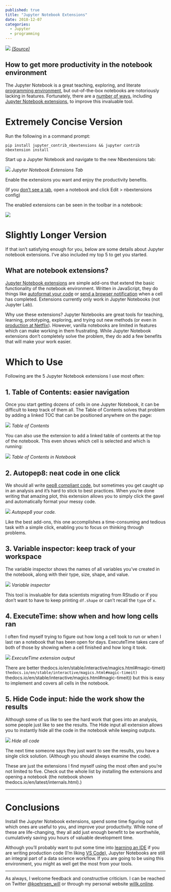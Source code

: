 ```yaml
---
published: true
title: "Jupyter Notebook Extensions"
date: 2018-12-07
categories:
  - Jupyter
  - programming
---
```


![](https://miro.medium.com/max/2000/1*Zq4nOF3WIpKDyfuJdLEs0A.jpeg?q=20)
*[(Source)](https://www.pexels.com/photo/view-of-high-rise-buildings-during-day-time-302769/)*

## How to get more productivity in the notebook environment

The Jupyter Notebook is a great teaching, exploring, and literate [programming environment](https://en.wikipedia.org/wiki/Literate_programming), but out-of-the-box notebooks are notoriously lacking in features. Fortunately, there are a [number of ways](/jupyter-notebook-hints-1f26b08429ad), including [Jupyter Notebook extensions](https://github.com/ipython-contrib/jupyter_contrib_nbextensions), to improve this invaluable tool.

# Extremely Concise Version

Run the following in a command prompt:

```
pip install jupyter_contrib_nbextensions && jupyter contrib nbextension install
```

Start up a Jupyter Notebook and navigate to the new Nbextensions tab:

![](https://miro.medium.com/max/2000/1*hRhdOuS-4NxEyd4Yqlzwxg.png?q=20)
*Jupyter Notebook Extensions Tab*

<!--more-->

Enable the extensions you want and enjoy the productivity benefits.

(If you [don’t see a tab](https://github.com/Jupyter-contrib/jupyter_nbextensions_configurator/issues/72), open a notebook and click Edit > nbextensions config)

The enabled extensions can be seen in the toolbar in a notebook:

![](https://miro.medium.com/max/2000/1*nYwLWhyzjGBCojyd0yOqnw.png?q=20)

# Slightly Longer Version

If that isn’t satisfying enough for you, below are some details about Jupyter notebook extensions. I’ve also included my top 5 to get you started.

## What are notebook extensions?

[Jupyter Notebook extensions](https://github.com/ipython-contrib/jupyter_contrib_nbextensions) are simple add-ons that extend the basic functionality of the notebook environment. Written in JavaScript, they do things like [autoformat your code](https://github.com/ipython-contrib/jupyter_contrib_nbextensions/tree/master/src/jupyter_contrib_nbextensions/nbextensions/code_prettify) or [send a browser notification](https://github.com/ipython-contrib/jupyter_contrib_nbextensions/tree/master/src/jupyter_contrib_nbextensions/nbextensions/notify) when a cell has completed. Extensions currently only work in Jupyter Notebooks (not Jupyter Lab).

Why use these extensions? Jupyter Notebooks are great tools for teaching, learning, prototyping, exploring, and trying out new methods (or even in [production at Netflix](https://medium.com/netflix-techblog/notebook-innovation-591ee3221233)). However, vanilla notebooks are limited in features which can make working in them frustrating. While Jupyter Notebook extensions don’t completely solve the problem, they do add a few benefits that will make your work easier.

# Which to Use

Following are the 5 Jupyter Notebook extensions I use most often:

## 1\. Table of Contents: easier navigation

Once you start getting dozens of cells in one Jupyter Notebook, it can be difficult to keep track of them all. The Table of Contents solves that problem by adding a linked TOC that can be positioned anywhere on the page:

![](https://miro.medium.com/max/2000/1*vIwLqpuEExsQLxLHuZv93w.png?q=20)
*Table of Contents*

You can also use the extension to add a linked table of contents at the top of the notebook. This even shows which cell is selected and which is running:

![](https://miro.medium.com/max/2000/1*8vZSs46qsPKcSv2ph_30Ew.png?q=20)
*Table of Contents in Notebook*

## 2\. Autopep8: neat code in one click

We should all write [pep8 compliant code](https://www.python.org/dev/peps/pep-0008/), but sometimes you get caught up in an analysis and it’s hard to stick to best practices. When you’re done writing that amazing plot, this extension allows you to simply click the gavel and automatically format your messy code.

![](https://miro.medium.com/freeze/max/2000/1*elTgjATiDoy-n7QqwsxlaA.gif?q=20)
*Autopep8 your code.*

Like the best add-ons, this one accomplishes a time-consuming and tedious task with a simple click, enabling you to focus on thinking through problems.

## 3\. Variable inspector: keep track of your workspace

The variable inspector shows the names of all variables you’ve created in the notebook, along with their type, size, shape, and value.

![](https://miro.medium.com/max/2000/1*x0Et0QKJtZxYJXTkYE8b_Q.png?q=20)
*Variable inspector*

This tool is invaluable for data scientists migrating from RStudio or if you don’t want to have to keep printing `df.shape` or can’t recall the `type` of `x`.

## 4\. ExecuteTime: show when and how long cells ran

I often find myself trying to figure out how long a cell took to run or when I last ran a notebook that has been open for days. ExecuteTime takes care of both of those by showing when a cell finished and how long it took.

![](https://miro.medium.com/max/2000/1*kJOWLXmkaBY1Rh7cfkGUFw.png?q=20)
*ExecuteTime extension output*

There are better thedocs.io/en/stable/interactive/magics.html#magic-timeit) `thedocs.io/en/stable/interactive/magics.html#magic-timeit)` thedocs.io/en/stable/interactive/magics.html#magic-timeit)) but this is easy to implement and covers all cells in the notebook.

## 5\. Hide Code input: hide the work show the results

Although some of us like to see the hard work that goes into an analysis, some people just like to see the results. The Hide input all extension allows you to instantly hide all the code in the notebook while keeping outputs.

![](https://miro.medium.com/freeze/max/2000/1*p3Z13Od2954EmZ996c9B-A.gif?q=20)
*Hide all code*

The next time someone says they just want to see the results, you have a single click solution. (Although you should always examine the code).

These are just the extensions I find myself using the most often and you’re not limited to five. Check out the whole list by installing the extensions and opening a notebook (the notebook shown thedocs.io/en/latest/internals.html).)

* * *

# Conclusions

Install the Jupyter Notebook extensions, spend some time figuring out which ones are useful to you, and improve your productivity. While none of these are life-changing, they all add just enough benefit to be worthwhile, cumulatively saving you hours of valuable development time.

Although you’ll probably want to put some time into [learning an IDE](https://realpython.com/python-ides-code-editors-guide/) if you are writing production code (I’m liking [VS Code](https://code.visualstudio.com/docs/languages/python)), Jupyter Notebooks are still an integral part of a data science workflow. If you are going to be using this environment, you might as well get the most from your tools.

* * *

As always, I welcome feedback and constructive criticism. I can be reached on Twitter [@koehrsen_will](http://twitter.com/@koehrsen_will) or through my personal website [willk.online](https://willk.online/).
